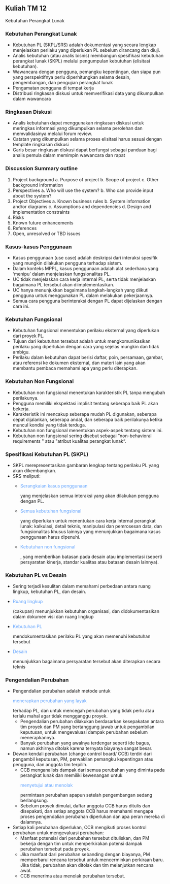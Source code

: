 ## Kuliah TM 12

Kebutuhan Perangkat Lunak

### Kebutuhan Perangkat Lunak

- Kebutuhan PL (SKPL/SRS) adalah dokumentasi yang secara
  lengkap menjelaskan perilaku yang diperlukan PL sebelum
  dirancang dan diuji.
- Analis kebutuhan (atau analis bisnis) membangun spesifikasi
  kebutuhan perangkat lunak (SKPL) melalui pengumpulan kebutuhan
  (elisitasi kebutuhan).
- Wawancara dengan pengguna, pemangku kepentingan, dan siapa pun
  yang perspektifnya perlu diperhitungkan selama desain, pengembangan,
  dan pengujian perangkat lunak
- Pengamatan pengguna di tempat kerja
- Distribusi ringkasan diskusi untuk memverifikasi data yang dikumpulkan
  dalam wawancara

### Ringkasan Diskusi

- Analis kebutuhan dapat menggunakan
  ringkasan diskusi untuk meringkas
  informasi yang dikumpulkan selama
  perolehan dan memvalidasinya
  melalui forum review.
- Catatan yang dikumpulkan selama
  proses elisitasi harus sesuai dengan
  template ringkasan diskusi
- Garis besar ringkasan diskusi dapat
  berfungsi sebagai panduan bagi analis
  pemula dalam memimpin wawancara
  dan rapat

### Discussion Summary outline

1. Project background
   a. Purpose of project
   b. Scope of project
   c. Other background information
2. Perspectives
   a. Who will use the system?
   b. Who can provide input about the system?
3. Project Objectives
   a. Known business rules
   b. System information and/or diagrams
   c. Assumptions and dependencies
   d. Design and implementation constraints
4. Risks
5. Known future enhancements
6. References
7. Open, unresolved or TBD issues

### Kasus-kasus Penggunaan

- Kasus penggunaan (use case) adalah deskripsi dari interaksi
  spesifik yang mungkin dilakukan pengguna terhadap sistem.
- Dalam konteks MPPL, kasus penggunaan adalah alat sederhana
  yang ‘menipu’ dalam menjelaskan fungsionalitas PL.
- UC tidak menjelaskan cara kerja internal PL, serta tidak menjelaskan
  bagaimana PL tersebut akan diimplementasikan.
- UC hanya menunjukkan bagaimana langkah-langkah yang diikuti
  pengguna untuk menggunakan PL dalam melakukan pekerjaannya.
- Semua cara pengguna berinteraksi dengan PL dapat dijelaskan dengan
  cara ini.

### Kebutuhan Fungsional

- Kebutuhan fungsional menentukan perilaku eksternal
  yang diperlukan dari proyek PL.
- Tujuan dari kebutuhan tersebut adalah untuk mengkomunikasikan perilaku yang
  diperlukan dengan cara yang sejelas mungkin dan tidak ambigu.
- Perilaku dalam kebutuhan dapat berisi daftar, poin, persamaan, gambar, atau
  referensi ke dokumen eksternal, dan materi lain yang akan membantu pembaca
  memahami apa yang perlu diterapkan.

### Kebutuhan Non Fungsional

- Kebutuhan non fungsional menentukan karakteristik PL tanpa
  mengubah perilakunya.
- Pengguna memiliki ekspektasi implisit tentang seberapa baik PL akan
  bekerja.
- Karakteristik ini mencakup seberapa mudah PL digunakan, seberapa
  cepat dijalankan, seberapa andal, dan seberapa baik perilakunya ketika
  muncul kondisi yang tidak terduga.
- Kebutuhan non fungsional menentukan aspek-aspek tentang sistem ini.
- Kebutuhan non fungsional sering disebut sebagai “non-behavioral
  requirements " atau "atribut kualitas perangkat lunak“.

### Spesifikasi Kebutuhan PL (SKPL)

- SKPL merepresentasikan gambaran lengkap tentang perilaku
  PL yang akan dikembangkan.
- SRS meliputi:
  - <p style="color: #63a4ff">Serangkaian kasus penggunaan</p> yang menjelaskan semua interaksi
    yang akan dilakukan pengguna dengan PL.
  - <p style="color: #63a4ff">Semua kebutuhan fungsional</p> yang diperlukan untuk menentukan
    cara kerja internal perangkat lunak: kalkulasi, detail teknis,
    manipulasi dan pemrosesan data, dan fungsionalitas khusus lainnya
    yang menunjukkan bagaimana kasus penggunaan harus dipenuhi.
  - <p style="color: #63a4ff">Kebutuhan non fungsional</p>, yang memberikan batasan pada desain
    atau implementasi (seperti persyaratan kinerja, standar kualitas atau
    batasan desain lainnya).

### Kebutuhan PL vs Desain

- Sering terjadi kesulitan dalam memahami perbedaan
  antara ruang lingkup, kebutuhan PL, dan desain.
- <p style="color: #63a4ff">Ruang lingkup</p> (cakupan) menunjukkan kebutuhan organisasi, dan
  didokumentasikan dalam dokumen visi dan ruang lingkup
- <p style="color: #63a4ff">Kebutuhan PL</p> mendokumentasikan perilaku PL yang akan memenuhi kebutuhan
  tersebut
- <p style="color: #63a4ff">Desain</p> menunjukkan bagaimana persyaratan tersebut akan diterapkan secara
  teknis

### Pengendalian Perubahan

- Pengendalian perubahan adalah metode untuk <p style="color: #63a4ff">menerapkan
  perubahan yang layak</p> terhadap PL, dan untuk mencegah
  perubahan yang tidak perlu atau terlalu mahal agar tidak
  mengganggu proyek.
  - Pengendalian perubahan dilakukan berdasarkan kesepakatan antara
    tim proyek dan PM yang bertanggung jawab untuk pengambilan
    keputusan, untuk mengevaluasi dampak perubahan sebelum
    menerapkannya.
  - Banyak perubahan yang awalnya terdengar seperti ide bagus, namun
    akhirnya ditolak karena ternyata biayanya sangat besar.
- Dewan kendali perubahan (change control board/ CCB)
  terdiri dari pengambil keputusan, PM, perwakilan pemangku
  kepentingan atau pengguna, dan anggota tim terpilih.
  - CCB menganalisis dampak dari semua perubahan yang diminta pada
    perangkat lunak dan memiliki kewenangan untuk <p style="color: #63a4ff">menyetujui atau
    menolak</p> permintaan perubahan apapun setelah pengembangan
    sedang berlangsung.
  - Sebelum proyek dimulai, daftar anggota CCB harus ditulis dan
    disepakati, dan setiap anggota CCB harus memahami mengapa
    proses pengendalian perubahan diperlukan dan apa peran mereka di
    dalamnya.
- Setiap kali perubahan diperlukan, CCB mengikuti proses
  kontrol perubahan untuk mengevaluasi perubahan:
  - Manfaat potensial dari perubahan tersebut dituliskan, dan PM
    bekerja dengan tim untuk memperkirakan potensi dampak
    perubahan tersebut pada proyek.
  - Jika manfaat dari perubahan sebanding dengan biayanya, PM
    memperbarui rencana tersebut untuk mencerminkan perkiraan baru.
    Jika tidak, perubahan akan ditolak dan tim melanjutkan rencana
    awal.
  - CCB menerima atau menolak perubahan tersebut.

